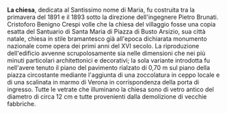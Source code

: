 **La chiesa**, dedicata al Santissimo nome di Maria, fu costruita tra la primavera del 1891 e il 1893 sotto la
direzione dell'ingegnere Pietro Brunati. Cristoforo Benigno Crespi volle che la chiesa del villaggio fosse una
copia esatta del Santuario di Santa Maria di Piazza di Busto Arsizio, sua città natale, chiesa in stile
bramantesco già all'epoca dichiarata monumento nazionale come opera dei primi anni del XVI secolo. La
riproduzione dell'edificio avvenne scrupolosamente sia nelle dimensioni che nei più minuti particolari
architettonici e decorativi; la sola variante introdotta fu nell'avere tenuto il piano del pavimento rialzato di
0,70 m sul piano della piazza circostante mediante l'aggiunta di una zoccolatura in ceppo locale e di una
scalinata in marmo di Verona in corrispondenza della porta di ingresso. Tutte le vetrate che illuminano la
chiesa sono di vetro antico del diametro di circa 12 cm e tutte provenienti dalla demolizione di vecchie
fabbriche.